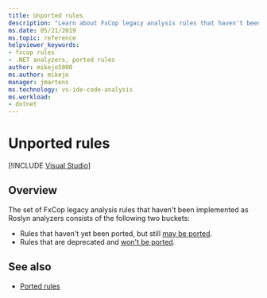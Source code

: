 ```yaml
---
title: Unported rules
description: "Learn about FxCop legacy analysis rules that haven't been implemented as Roslyn analyzers."
ms.date: 05/21/2019
ms.topic: reference
helpviewer_keywords:
- fxcop rules
- .NET analyzers, ported rules
author: mikejo5000
ms.author: mikejo
manager: jmartens
ms.technology: vs-ide-code-analysis
ms.workload:
- dotnet
---
```

# Unported rules

 [!INCLUDE [Visual Studio](~/includes/applies-to-version/vs-windows-only.md)]

## Overview

The set of FxCop legacy analysis rules that haven't been implemented as Roslyn analyzers consists of the following two buckets:
- Rules that haven't yet been ported, but still [may be ported](fxcop-unported-rules-may-get-ported.md).
- Rules that are deprecated and [won't be ported](fxcop-unported-deprecated-rules.md).

## See also

- [Ported rules](fxcop-rule-port-status.md)
